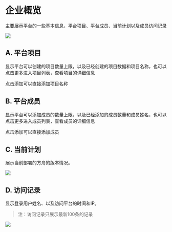 # 企业概览

主要展示平台的一些基本信息，平台项目、平台成员、当前计划以及成员访问记录

![ ](https://imguserradar.analysys.cn/fangzhou/img/2018/12/201812181522021330.png)

## A. 平台项目

显示平台可以创建的项目数量上限，以及已经创建的项目数据和项目名称，也可以点击更多进入项目列表，查看项目的详细信息

点击添加可以直接添加项目名称

## B. 平台成员

显示平台可以添加成员的数量上限，以及已经添加的成员数量和成员姓名，也可以点击更多进入成员列表，查看成员的详细信息

点击添加可以直接添加成员

## C. 当前计划

展示当前部署的方舟的版本情况。

![ ](https://imguserradar.analysys.cn/fangzhou/img/2018/12/201812181535196802.png)

## D. 访问记录

显示登录用户姓名、以及访问平台的时间和IP。

> 注：访问记录只展示最新100条的记录

![ ](https://imguserradar.analysys.cn/fangzhou/img/2018/12/201812181538334217.png)



